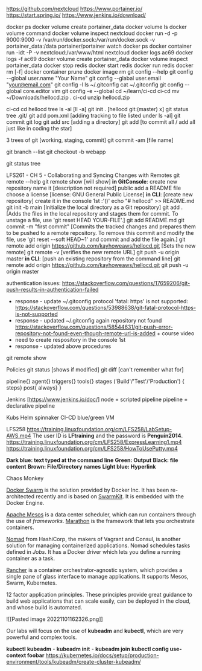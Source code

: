 
https://github.com/nextcloud
https://www.portainer.io/
https://start.spring.io/
https://www.jenkins.io/download/

docker ps
docker volume create portainer_data
docker volume ls
docker volume command
docker volume inspect nextcloud
docker run -d -p 9000:9000 -v /var/run/docker.sock:/var/run/docker.sock -v
portainer_data:/data portainer/portainer
watch docker ps
docker container run -idt -P -v nextcloud:/var/www/html nextcloud
docker logs ac69
docker logs -f ac69
docker volume create portainer_data
docker volume inspect portainer_data
docker stop redis
docker start redis
docker run redis
docker rm [-f]
docker container prune
docker image rm
git config --help
git config --global user.name "Your Name"
git config --glabal user.email "your@email.com"
git config -l
ls ~/.gitconfig
cat ~/.gitconfig
git config --global core.editor vim
git config -e --global
cd ~/learn/ci-cd
ci-cd mv ~/Downloads/hellocd.zip .
ci-cd unzip hellocd.zip

ci-cd cd hellocd
tree
ls -al [ll -a]
git init .
[hellocd git:(master) x] git status
tree .git/
git add pom.xml [adding tracking to file listed under ls -al]
git commit
git log
git add src [adding a directory]
git add [to commit all / add all just like in coding the star]

3 trees of git [working, staging, commit]
git commit -am [file name]

git branch --list
git checkout -b webapp

git status tree

LFS261 - CH 5 - Collaborating and Syncing Changes with Remotes
git remote --help
git remote show [will show]
**in GitConsole**: 
create new repository
name it [description not required]
public
add a README file
choose a license [license: GNU General Public License]
**in CLI**: [create new repository] create it in the console 1st :'()'
echo "# hellocd" >> README.md
git init -b main [Initialize the local directory as a Git repository]
git add . [Adds the files in the local repository and stages them for commit. To unstage a file, use 'git reset HEAD YOUR-FILE'.]
git add README.md
git commit -m "first commit" [Commits the tracked changes and prepares them to be pushed to a remote repository. To remove this commit and modify the file, use 'git reset --soft HEAD~1' and commit and add the file again.]
git remote add origin https://github.com/kayhoweaws/hellocd.git [Sets the new remote]
git remote -v [verifies the new remote URL]
git push -u origin master
**in CLI**: [push an existing repository from the command line]
git remote add origin https://github.com/kayhoweaws/hellocd.git
git push -u origin master

authentication issues:
https://stackoverflow.com/questions/17659206/git-push-results-in-authentication-failed
- response - update ~/.gitconfig
protocol 'fatal: https' is not supported:
https://stackoverflow.com/questions/53988638/git-fatal-protocol-https-is-not-supported
- response - updated  ~/.gitconfig again
repository not found
https://stackoverflow.com/questions/58544631/git-push-error-repository-not-found-even-though-remote-url-is-added + course video 
- need to create respository in the console 1st
- response - updated above procedures

git remote show

Policies
git status [shows if modified]
git diff [can't remember what for]

pipeline{}
	agent{}
	triggers{}
	tools{}
	stages ('Build'/'Test'/'Production') {
			steps}
	post{
		always}
}

Jenkins [https://www.jenkins.io/doc/]
node = scripted pipeline
pipeline = declarative pipeline

Kubs
Helm
spinnaker CI-CD blue/green VM

LFS258
https://training.linuxfoundation.org/cm/LFS258/LabSetup-AWS.mp4
The user ID is **LFtraining** and the password is **Penguin2014**.
https://training.linuxfoundation.org/cm/LFS258/ExpressLearning1.mp4
https://training.linuxfoundation.org/cm/LFS258/HowToUsePutty.mp4

**Dark blue: text typed at the command line**
**Green: Output**
**Black: file content**
**Brown: File/Directory names**
**Light blue: Hyperlink**

Chaos Monkey

[Docker Swarm](https://docs.docker.com/swarm/) is the solution provided by Docker Inc. It has been re-architected recently and is based on [SwarmKit](https://github.com/docker/swarmkit). It is embedded with the Docker Engine.

[Apache Mesos](http://mesos.apache.org/) is a data center scheduler, which can run containers through the use of _frameworks_. [Marathon](https://mesosphere.github.io/marathon/) is the framework that lets you orchestrate containers.

[Nomad](https://www.nomadproject.io/) from HashiCorp, the makers of Vagrant and Consul, is another solution for managing containerized applications. Nomad schedules tasks defined in _Jobs_. It has a Docker driver which lets you define a running container as a task.

[Rancher](https://rancher.com/) is a container orchestrator-agnostic system, which provides a single pane of glass interface to manage applications. It supports Mesos, Swarm, Kubernetes.

12 factor application principles. 
These principles provide great guidance to build web applications that can scale easily, can be deployed in the cloud, and whose build is automated.

![[Pasted image 20221101162326.png]]

Our labs will focus on the use of **kubeadm** and **kubectl**, which are very powerful and complex tools.

**kubectl**
**kubeadm** - **kubeadm init** - **kubeadm join**
**kubectl config use-context foobar**
https://kubernetes.io/docs/setup/production-environment/tools/kubeadm/create-cluster-kubeadm/

